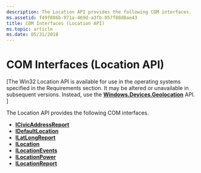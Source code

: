 ```yaml
---
description: The Location API provides the following COM interfaces.
ms.assetid: f49f886b-971a-469d-a3fb-057f88d8ae43
title: COM Interfaces (Location API)
ms.topic: article
ms.date: 05/31/2018
---
```


# COM Interfaces (Location API)

\[The Win32 Location API is available for use in the operating systems specified in the Requirements section. It may be altered or unavailable in subsequent versions. Instead, use the [**Windows.Devices.Geolocation**](/uwp/api/Windows.Devices.Geolocation) API. \]

The Location API provides the following COM interfaces.

-   [**ICivicAddressReport**](/windows/desktop/api/LocationApi/nn-locationapi-icivicaddressreport)
-   [**IDefaultLocation**](/windows/desktop/api/LocationApi/nn-locationapi-idefaultlocation)
-   [**ILatLongReport**](/windows/desktop/api/LocationApi/nn-locationapi-ilatlongreport)
-   [**ILocation**](/windows/desktop/api/LocationApi/nn-locationapi-ilocation)
-   [**ILocationEvents**](/windows/desktop/api/LocationApi/nn-locationapi-ilocationevents)
-   [**ILocationPower**](/windows/desktop/api/LocationApi/nn-locationapi-ilocationpower)
-   [**ILocationReport**](/windows/desktop/api/LocationApi/nn-locationapi-ilocationreport)

 

 

